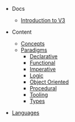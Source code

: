 - Docs
  - [Introduction to V3](/)

- Content
  - [Concepts](/content/concepts/README.md)
  - [Paradigms](/content/paradigms/README.md)
    - [Declarative](./declarative.md)
    - [Functional](functional.md)
    - [Imperative](imperative.md)
    - [Logic](logic.md)
    - [Object Oriented](object-oriented.md)
    - [Procedural](procedural.md)
    - [Tooling](/content/tooling/README.md)
    - [Types](/content/types/README.md)

- [Languages](/content/languages/README.md)


